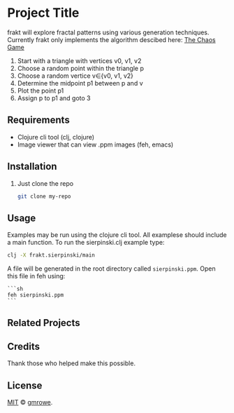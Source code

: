 # Project Title

frakt will explore fractal patterns using various generation techniques.
Currently frakt only implements the algorithm descibed here:
[The Chaos Game](https://beltoforion.de/en/recreational_mathematics/chaos_game.php#idStart)
  1. Start with a triangle with vertices v0, v1, v2
  2. Choose a random point within the triangle p
  3. Choose a random vertice v∈{v0, v1, v2}
  4. Determine the midpoint p1 between p and v
  5. Plot the point p1
  6. Assign p to p1 and goto 3


## Requirements

- Clojure cli tool (clj, clojure)
- Image viewer that can view .ppm images (feh, emacs)

## Installation

1. Just clone the repo

   ```sh
   git clone my-repo
   ```

## Usage

Examples may be run using the clojure cli tool. All examplese should include
a main function. To run the sierpinski.clj example type:

   ```sh
   clj -X frakt.sierpinski/main
   ```

A file will be generated in the root directory called `sierpinski.ppm`. Open
this file in feh using:

    ```sh
	feh sierpinski.ppm
	```

## Related Projects


## Credits

Thank those who helped make this possible.

## License

[MIT](LICENSE) © [gmrowe](https://github.com/gmrowe).
